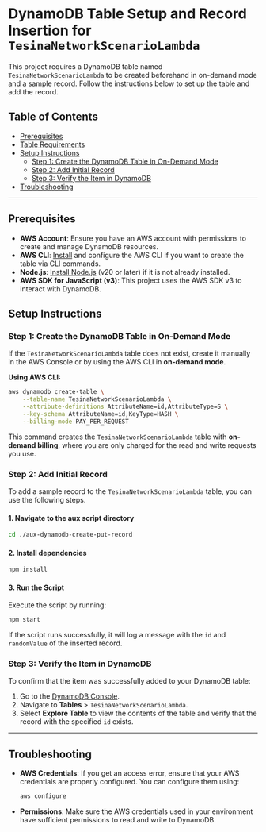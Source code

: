 
# DynamoDB Table Setup and Record Insertion for `TesinaNetworkScenarioLambda`

This project requires a DynamoDB table named `TesinaNetworkScenarioLambda` to be created beforehand in on-demand mode and a sample record. Follow the instructions below to set up the table and add the record.

## Table of Contents
- [Prerequisites](#prerequisites)
- [Table Requirements](#table-requirements)
- [Setup Instructions](#setup-instructions)
  - [Step 1: Create the DynamoDB Table in On-Demand Mode](#step-1-create-the-dynamodb-table-in-on-demand-mode)
  - [Step 2: Add Initial Record](#step-2-add-initial-record)
  - [Step 3: Verify the Item in DynamoDB](#step-3-verify-the-item-in-dynamodb)
- [Troubleshooting](#troubleshooting)

---

## Prerequisites

- **AWS Account**: Ensure you have an AWS account with permissions to create and manage DynamoDB resources.
- **AWS CLI**: [Install](https://aws.amazon.com/cli/) and configure the AWS CLI if you want to create the table via CLI commands.
- **Node.js**: [Install Node.js](https://nodejs.org/) (v20 or later) if it is not already installed.
- **AWS SDK for JavaScript (v3)**: This project uses the AWS SDK v3 to interact with DynamoDB.

## Setup Instructions

### Step 1: Create the DynamoDB Table in On-Demand Mode

If the `TesinaNetworkScenarioLambda` table does not exist, create it manually in the AWS Console or by using the AWS CLI in **on-demand mode**.

**Using AWS CLI:**

```bash
aws dynamodb create-table \
    --table-name TesinaNetworkScenarioLambda \
    --attribute-definitions AttributeName=id,AttributeType=S \
    --key-schema AttributeName=id,KeyType=HASH \
    --billing-mode PAY_PER_REQUEST
```

This command creates the `TesinaNetworkScenarioLambda` table with **on-demand billing**, where you are only charged for the read and write requests you use.

### Step 2: Add Initial Record

To add a sample record to the `TesinaNetworkScenarioLambda` table, you can use the following steps.

#### 1. Navigate to the aux script directory

```bash
cd ./aux-dynamodb-create-put-record
```

#### 2. Install dependencies

```bash
npm install
```

#### 3. Run the Script

Execute the script by running:

```bash
npm start
```

If the script runs successfully, it will log a message with the `id` and `randomValue` of the inserted record.

### Step 3: Verify the Item in DynamoDB

To confirm that the item was successfully added to your DynamoDB table:

1. Go to the [DynamoDB Console](https://console.aws.amazon.com/dynamodb/).
2. Navigate to **Tables** > `TesinaNetworkScenarioLambda`.
3. Select **Explore Table** to view the contents of the table and verify that the record with the specified `id` exists.

---

## Troubleshooting

- **AWS Credentials**: If you get an access error, ensure that your AWS credentials are properly configured. You can configure them using:
  
  ```bash
  aws configure
  ```

- **Permissions**: Make sure the AWS credentials used in your environment have sufficient permissions to read and write to DynamoDB.
